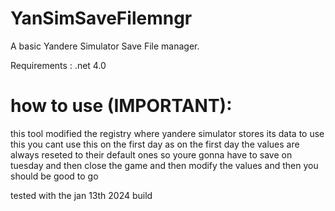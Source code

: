 # YanSimSaveFilemngr
A basic Yandere Simulator Save File manager.

Requirements : .net 4.0

# how to use (IMPORTANT):

  this tool modified the registry where yandere simulator stores its data
  to use this you cant use this on the first day as on the first day the values
  are always reseted to their default ones
  so youre gonna have to save on tuesday and then close the game and then modify the values
  and then you should be good to go

tested with the jan 13th 2024 build
